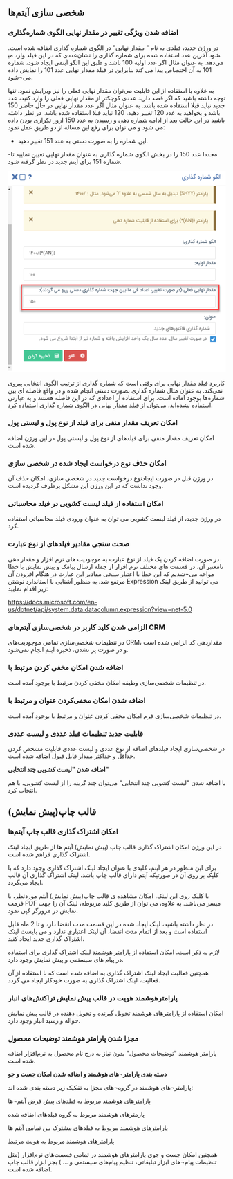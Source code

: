 ## شخصی سازی آیتم‌ها

### اضافه شدن ویژگی تغییر در مقدار نهایی الگوی شماره‌گذاری  
 
در ورژن جدید، فیلدی به نام " مقدار نهایی" در الگوی شماره گذاری اضافه شده است. عددی که در این فیلد وارد می‎شود آخرین عدد استفاده شده برای شماره گذاری را نشان می‌دهد. به عنوان مثال اگر عدد اولیه  100 باشد و طبق این الگو آیتمی ایجاد شود، شماره 101 به آن اختصاص پیدا می کند بنابراین در فیلد مقدار نهایی عدد 101 را نمایش داده می¬شود. 

به علاوه با استفاده از این قابلیت می‌توان مقدار نهایی فعلی را نیز ویرایش نمود. تنها توجه داشته باشید که اگر قصد دارید عددی کوچکتر از مقدار نهایی فعلی را وارد کنید، عدد جدید نباید قبلا استفاده شده باشد. به عنوان مثال اگر عدد مقدار نهایی در حال حاضر 150 باشد و  بخواهید به عدد 120 تغییر دهید، 120 نباید قبلا استفاده شده باشد. در نظر داشته باشید در این حالت بعد از ادامه شماره دهی و رسیدن به عدد 150 ارور تکراری بودن داده می شود و می توان برای رفع این مساله از دو طریق عمل نمود:

- این شماره را به صورت دستی به عدد 151 تغییر دهید.

-مجددا عدد 150 را در بخش الگوی شماره گذاری به عنوان مقدار نهایی تعیین نمایید تا شماره 151 برای آیتم جدید در نظر گرفته شود.

![photo](https://raw.githubusercontent.com/1stco/PayamGostarDocs/master/releasenote/2.6.0/olgoShomaregozari.png)
 
کاربرد فیلد مقدار نهایی برای وقتی است که شماره گذاری از ترتیب الگوی انتخابی پیروی نمی‌کند. به عنوان مثال شماره گذاری بصورت دستی انجام شده و در واقع فاصله ای بین شماره‌ها بوجود آماده است. برای استفاده از اعدادی که در این فاصله هستند و به عبارتی استفاده نشده‌اند، می‌توان از فیلد مقدار نهایی در الگوی شماره گذاری استفاده کرد.

### امکان تعریف مقدار منفی برای فیلد از نوع پول و لیستی پول 

امکان تعریف مقدار منفی برای فیلدهای از نوع پول و لیستی پول در این ورژن اضافه شده است.

### امکان حذف نوع درخواست ایجاد شده در شخصی سازی 

در ورژن قبل در صورت ایجادنوع درخواست جدید در شخصی سازی، امکان حذف آن وجود نداشت که در این ورژن این مشکل برطرف گردیده است.

### امکان استفاده از فیلد لیست کشویی در فیلد محاسباتی 

در ورژن جدید، از فیلد لیست کشویی می توان به عنوان ورودی فیلد محاسباتی استفاده کرد.

### صحت سنجی مقادیر فیلدهای از نوع عبارت 

در صورت اضافه کردن یک فیلد از نوع عبارت به موجودیت های نرم افزار و مقدار دهی نامعتبر آن، در قسمت های مختلف نرم افزار از جمله ارسال پیامک و پیش نمایش با خطا مواجه می¬شدیم که این خطا با اعتبار سنجی مقادیر این عبارت در هنگام افزودن آن مرتفع شد. به منظور آشنایی با استاندارد نوشتن Expression می توانید از طریق لینک زیر اقدام نمایید:

https://docs.microsoft.com/en-us/dotnet/api/system.data.datacolumn.expression?view=net-5.0

### الزامی شدن کلید کاربر در شخصی‌سازی آیتم‌های CRM

در تنظیمات شخصی‌سازی تمامی موجودیت‌های CRM، مقداردهی کد الزامی شده است و در صورت پر نشدن، ذخیره آیتم انجام نمی‌شود.

### اضافه شدن امکان مخفی کردن مرتبط با

در تنظیمات شخصی‌سازی وظیفه امکان مخفی کردن مرتبط با بوجود آمده است.

### اضافه شدن امکان مخفی‌کردن عنوان و مرتبط با

در تنظیمات شخصی‌سازی فرم امکان مخفی کردن عنوان و مرتبط با بوجود آمده است.


### قابلیت جدید تنظیمات فیلد عددی و لیست عددی

در شخصی‌سازی ایجاد فیلدهای اضافه از نوع عددی و لیست عددی قابلیت مشخص کردن حداقل و حداکثر مقدار قابل قبول اضافه شده است.

**اضافه شدن "لیست کشویی چند انتخابی"**

با اضافه شدن "لیست کشویی چند انتخابی" می‌توان چند گزینه را  از لیست کشویی، با هم انتخاب کرد.

## قالب چاپ(پیش نمایش)

### امکان اشتراک گذاری قالب چاپ آیتم‌ها

در این ورژن امکان اشتراک گذاری قالب چاپ (پیش نمایش) آیتم ها از طریق ایجاد لینک اشتراک گذاری فراهم شده است. 

برای این منظور در هر آیتم، کلیدی با عنوان ایجاد لینک اشتراک گذاری وجود دارد که با کلیک بر روی آن در صورتیکه آیتم دارای قالب چاپ باشد، لینک اشتراک گذاری آن قالب ایجاد می‌گردد.

با کلیک روی این لینک، امکان مشاهده ی قالب چاپ(پیش نمایش) آیتم موردنظر، با فرمت PDF میسر می‌باشد. به علاوه، می توان از طریق کلید مربوطه، لینک آن را جهت نمایش در مرورگر کپی نمود.

در نظر داشته باشید، لینک ایجاد شده در این قسمت مدت انقضا دارد و تا 2 ماه قابل استفاده است و بعد از اتمام مدت انقضا، آن لینک اعتباری ندارد و می بایست لینک اشتراک گذاری جدید ایجاد کنید.

لازم به ذکر است، امکان استفاده از پارامتر هوشمند لینک اشتراک گذاری برای استفاده در پیام های سیستمی و پیش نمایش وجود دارد.

همچنین فعالیت ایجاد لینک اشتراک گذاری به 
اضافه شده است که با استفاده از آن فعالیت، لینک اشتراک گذاری به صورت خودکار ایجاد می گردد. 

### پارامترهوشمند هویت در قالب پیش نمایش تراکنش‌های انبار

امکان استفاده از پارامترهای هوشمند تحویل گیرنده و تحویل دهنده در قالب پیش نمایش حواله و رسید انبار وجود دارد.

### مجزا شدن پارامتر هوشمند توضیحات محصول

پارامتر هوشمند "توضیحات محصول" بدون نیاز به درج نام محصول به نرم‌افزار اضافه شده است.

**دسته بندی پارامتر¬های هوشمند و اضافه شدن امکان جست و جو**

پارامتر¬های هوشمند در گروه¬های مجزا به تفکیک زیر دسته بندی شده اند:

پارامترهای هوشمند مربوط به فیلدهای پیش فرض آیتم¬ها

پارمترهای هوشمند مربوط به گروه فیلدهای اضافه شده

پارامترهای هوشمند مربوط به فیلدهای مشترک بین تمامی آیتم ها

پارامترهای هوشمند مربوط به هویت مرتبط

همچنین امکان جست و جوی پارامترهای هوشمند در تمامی قسمت‌های نرم‌افزار (مثل تنظیمات پیام¬های ابزار تبلیغاتی، تنظیم پیام‌های
سیستمی  و ... ) بجز ابزار قالب چاپ اضافه شده است. 
